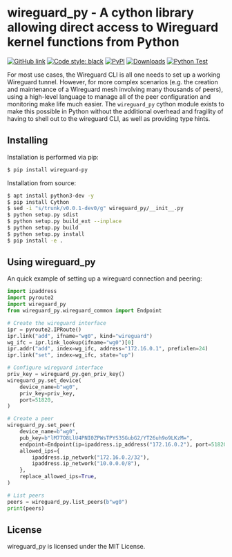 # wireguard_py - A cython library allowing direct access to Wireguard kernel functions from Python

[![GitHub link](https://img.shields.io/badge/GitHub-facebookincubator%2Fwireguard_py-blue.svg)](https://github.com/facebookincubator/wireguard_py)
[![Code style: black](https://img.shields.io/badge/code%20style-black-000000.svg)](https://github.com/ambv/black)
[![PyPI](https://img.shields.io/pypi/v/wireguard_py)](https://pypi.org/project/wireguard_py/)
[![Downloads](https://pepy.tech/badge/wireguard_py/week)](https://pepy.tech/project/wireguard_py/week)
[![Python Test](https://github.com/arnavdas88/wireguard_py/actions/workflows/python-test.yml/badge.svg)](https://github.com/arnavdas88/wireguard_py/actions/workflows/python-test.yml)

For most use cases, the Wireguard CLI is all one needs to set up a working Wireguard tunnel.  However, for more complex scenarios (e.g. the creation and maintenance of a
Wireguard mesh involving many thousands of peers), using a high-level language to manage all of the peer configuration and monitoring make life much easier.  The `wireguard_py`
cython module exists to make this possible in Python without the additional overhead and fragility of having to shell out to the wireguard CLI, as well as providing type hints.

## Installing

Installation is performed via pip:

```sh
$ pip install wireguard-py
```

Installation from source:

```sh
$ apt install python3-dev -y
$ pip install Cython
$ sed -i "s/trunk/v0.0.1-dev0/g" wireguard_py/__init__.py
$ python setup.py sdist
$ python setup.py build_ext --inplace
$ python setup.py build
$ python setup.py install
$ pip install -e .
```


## Using wireguard_py

An quick example of setting up a wireguard connection and peering:


```python
import ipaddress
import pyroute2
import wireguard_py
from wireguard_py.wireguard_common import Endpoint

# Create the wireguard interface
ipr = pyroute2.IPRoute()
ipr.link("add", ifname="wg0", kind="wireguard")
wg_ifc = ipr.link_lookup(ifname="wg0")[0]
ipr.addr("add", index=wg_ifc, address="172.16.0.1", prefixlen=24)
ipr.link("set", index=wg_ifc, state="up")

# Configure wireguard interface
priv_key = wireguard_py.gen_priv_key()
wireguard_py.set_device(
    device_name=b"wg0",
    priv_key=priv_key,
    port=51820,
)

# Create a peer
wireguard_py.set_peer(
    device_name=b"wg0",
    pub_key=b"lM77O8LlU4PNI0ZPWsTPYS3SGubG2/YT26uh9o9LKzM=",
    endpoint=Endpoint(ip=ipaddress.ip_address("172.16.0.2"), port=51820),
    allowed_ips={
        ipaddress.ip_network("172.16.0.2/32"),
        ipaddress.ip_network("10.0.0.0/8"),
    },
    replace_allowed_ips=True,
)

# List peers
peers = wireguard_py.list_peers(b"wg0")
print(peers)
```

## License

wireguard_py is licensed under the MIT License.
